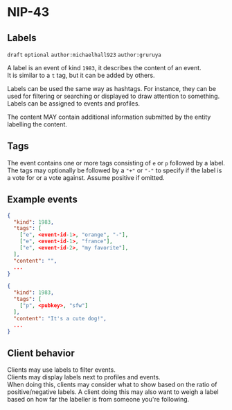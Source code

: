 NIP-43
======

Labels
---------

`draft` `optional` `author:michaelhall923` `author:gruruya`

A label is an event of kind `1983`, it describes the content of an event.  
It is similar to a `t` tag, but it can be added by others.  

Labels can be used the same way as hashtags. For instance, they can be used for filtering or searching or displayed to draw attention to something.  
Labels can be assigned to events and profiles.

The content MAY contain additional information submitted by the entity labelling the content.

Tags
----

The event contains one or more tags consisting of `e` or `p` followed by a label.  
The tags may optionally be followed by a `"+"` or `"-"` to specify if the label is a vote for or a vote against. Assume positive if omitted.

Example events
--------------

```json
{
  "kind": 1983,
  "tags": [
    ["e", <event-id-1>, "orange", "-"],
    ["e", <event-id-1>, "france"],
    ["e", <event-id-2>, "my favorite"],
  ],
  "content": "",
  ...
}

{
  "kind": 1983,
  "tags": [
    ["p", <pubkey>, "sfw"]
  ],
  "content": "It's a cute dog!",
  ...
}
```

Client behavior
---------------

Clients may use labels to filter events.  
Clients may display labels next to profiles and events.  
When doing this, clients may consider what to show based on the ratio of positive/negative labels. A client doing this may also want to weigh a label based on how far the labeller is from someone you're following.  
